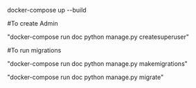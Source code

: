 docker-compose up --build

#To create Admin

"docker-compose run doc python manage.py createsuperuser"

#To run migrations

"docker-compose run doc python manage.py makemigrations"

"docker-compose run doc python manage.py migrate"

